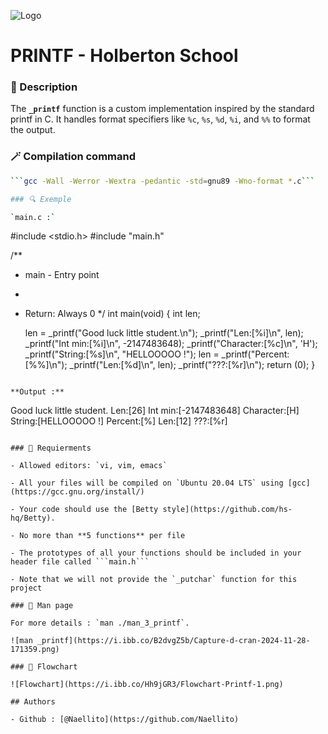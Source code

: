 ![Logo](https://encrypted-tbn0.gstatic.com/images?q=tbn:ANd9GcTob-PjCKECdAeaKJ2385YR9AKZhyGR30ngAw&s)

# PRINTF - Holberton School

### 📄 Description
The **`_printf`** function is a custom implementation inspired by the standard printf in C. It handles format specifiers like `%c`, `%s`, `%d`, `%i`, and `%%` to format the output.

### 🪄 Compilation command

```bash
```gcc -Wall -Werror -Wextra -pedantic -std=gnu89 -Wno-format *.c```

### 🔍 Exemple

`main.c :`
```
#include <stdio.h>
#include "main.h"

/**
 * main - Entry point
 *
 * Return: Always 0
 */
int main(void)
{
    int len;

    len = _printf("Good luck little student.\n");
    _printf("Len:[%i]\n", len);
    _printf("Int min:[%i]\n", -2147483648);
    _printf("Character:[%c]\n", 'H');
    _printf("String:[%s]\n", "HELLOOOOO !");
    len = _printf("Percent:[%%]\n");
    _printf("Len:[%d]\n", len);
    _printf("???:[%r]\n");
    return (0);
}
```

**Output :**
```
Good luck little student.
Len:[26]
Int min:[-2147483648]
Character:[H]
String:[HELLOOOOO !]
Percent:[%]
Len:[12]
???:[%r]
```

### 🔐 Requierments

- Allowed editors: `vi, vim, emacs`

- All your files will be compiled on `Ubuntu 20.04 LTS` using [gcc](https://gcc.gnu.org/install/)

- Your code should use the [Betty style](https://github.com/hs-hq/Betty).

- No more than **5 functions** per file

- The prototypes of all your functions should be included in your header file called ```main.h```

- Note that we will not provide the `_putchar` function for this project

### 📑 Man page

For more details : `man ./man_3_printf`.

![man _printf](https://i.ibb.co/B2dvgZ5b/Capture-d-cran-2024-11-28-171359.png)

### 🔖 Flowchart

![Flowchart](https://i.ibb.co/Hh9jGR3/Flowchart-Printf-1.png)

## Authors
    
- Github : [@Naellito](https://github.com/Naellito)

